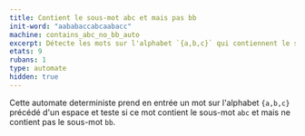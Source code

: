 ```yaml
---
title: Contient le sous-mot abc et mais pas bb
init-word: "aababaccabcaabacc"
machine: contains_abc_no_bb_auto
excerpt: Détecte les mots sur l'alphabet `{a,b,c}` qui contiennent le sous-mot `abc` et mais pas le sous-mot `bb`.
etats: 9
rubans: 1
type: automate
hidden: true
---
```

Cette automate deterministe prend en entrée un mot sur l'alphabet `{a,b,c}` précédé d'un espace et teste si ce mot contient le sous-mot `abc` et mais ne contient pas le sous-mot `bb`.
